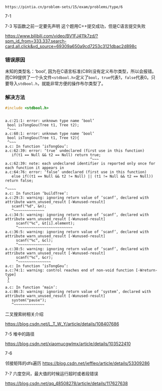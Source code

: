 
```ad-note
https://pintia.cn/problem-sets/15/exam/problems/type/6
```


7-1

7-3 写函数之前一定要先声明
这个题用C++提交成功，但是C语言提交失败

https://www.bilibili.com/video/BV1FJ411k7zd/?spm_id_from=333.337.search-card.all.click&vd_source=69309a650a9cd7253c3121dbac2d898c

### 错误原因

未知的类型名：‘bool’, 因为在C语言标准(C89)没有定义布尔类型，所以会报错。而C99提供了一个头文件`<stdbool.h>`定义了`bool`，`true`代表1，`false`代表0。只要导入`stdbool.h`，就能非常方便的操作布尔类型了。

### 解决方法

```c
#include <stdbool.h>
```

```

a.c:21:1: error: unknown type name ‘bool’
 bool isTongGou(Tree t1, Tree t2);
 ^~~~
a.c:60:1: error: unknown type name ‘bool’
 bool isTongGou(Tree t1, Tree t2){
 ^~~~
a.c: In function ‘isTongGou’:
a.c:62:39: error: ‘true’ undeclared (first use in this function)
   if(t1 == Null && t2 == Null) return true;
                                       ^~~~
a.c:62:39: note: each undeclared identifier is reported only once for each function it appears in
a.c:64:76: error: ‘false’ undeclared (first use in this function)
   else if((t1 == Null && t2 != Null) || (t1 != Null && t2 == Null)) return false;
                                                                            ^~~~~
a.c: In function ‘buildTree’:
a.c:29:3: warning: ignoring return value of ‘scanf’, declared with attribute warn_unused_result [-Wunused-result]
   scanf("%d", &n);
   ^~~~~~~~~~~~~~~
a.c:34:5: warning: ignoring return value of ‘scanf’, declared with attribute warn_unused_result [-Wunused-result]
     scanf("%c", &t[i].element);
     ^~~~~~~~~~~~~~~~~~~~~~~~~~
a.c:36:5: warning: ignoring return value of ‘scanf’, declared with attribute warn_unused_result [-Wunused-result]
     scanf("%c", &cl);
     ^~~~~~~~~~~~~~~~
a.c:38:5: warning: ignoring return value of ‘scanf’, declared with attribute warn_unused_result [-Wunused-result]
     scanf("%c", &cr);
     ^~~~~~~~~~~~~~~~
a.c: In function ‘isTongGou’:
a.c:74:1: warning: control reaches end of non-void function [-Wreturn-type]
 }
 ^
a.c: In function ‘main’:
a.c:86:3: warning: ignoring return value of ‘system’, declared with attribute warn_unused_result [-Wunused-result]
   system("pause");
   ^~~~~~~~~~~~~~~
```


二叉搜索树相关介绍

https://blog.csdn.net/L_T_W_Y/article/details/108407686

7-5 堆中的路径

https://blog.csdn.net/xiaomucgwlmx/article/details/103522410

7-6 

邻接矩阵的dfs遍历 https://blog.csdn.net/jeffleo/article/details/53309286

7-7 六度空间，最大值的时候运行超时或者段错误

https://blog.csdn.net/qq_48508278/article/details/117627638

